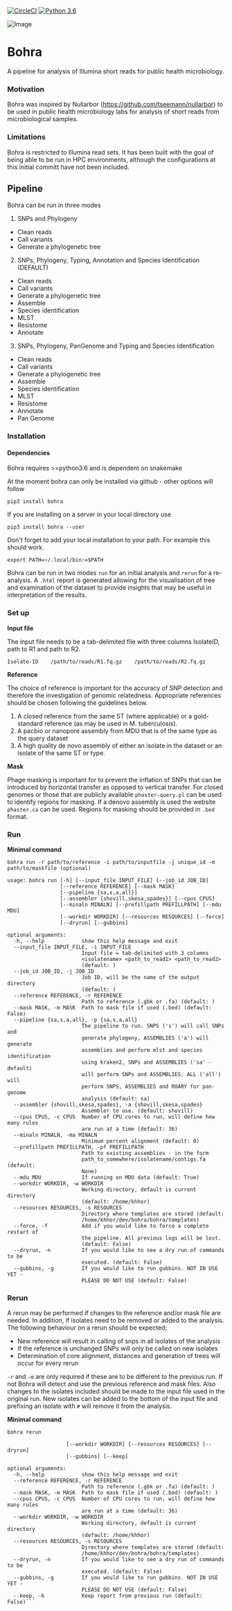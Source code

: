 [![CircleCI](https://circleci.com/gh/MDU-PHL/bohra.svg?style=svg&circle-token=530799cb0764519fc65966ab48bac7e0d02f3688)](https://circleci.com/gh/MDU-PHL/bohra)
[![Python 3.6](https://img.shields.io/badge/python-3.6-blue.svg)](https://www.python.org/downloads/release/python-360/)

![Image](https://github.com/kristyhoran/bohra/blob/master/bohra.png)

# Bohra 

A pipeline for analysis of Illumina short reads for public health microbiology.

### Motivation

Bohra was inspired by Nullarbor (https://github.com/tseemann/nullarbor) to be used in public health microbiology labs for analysis of short reads from microbiological samples.  

### Limitations

Bohra is restricted to Illumina read sets. It has been built with the goal of being able to be run in HPC environments, although the configurations at this initial committ have not been included.

## Pipeline

Bohra can be run in three modes
1. SNPs and Phylogeny
* Clean reads
* Call variants
* Generate a phylogenetic tree

2. SNPs, Phylogeny, Typing, Annotation and Species Identification (DEFAULT)
* Clean reads
* Call variants
* Generate a phylogenetic tree
* Assemble
* Species identification
* MLST
* Resistome
* Annotate

3. SNPs, Phylogeny, PanGenome and  Typing and Species Identification
* Clean reads
* Call variants
* Generate a phylogenetic tree
* Assemble
* Species identification
* MLST
* Resistome
* Annotate
* Pan Genome

### Installation

#### Dependencies

Bohra requires >=python3.6 and is dependent on snakemake

At the moment bohra can only be installed via github - other options will follow

```
pip3 install bohra
```
If you are installing on a server in your local directory use

```
pip3 install bohra --user
```

Don't forget to add your local installation to your path. For example this should work.

```
export PATH=~/.local/bin:=$PATH
```

Bohra can be run in two modes `run` for an initial analysis and `rerun` for a re-analysis. A `.html` report is generated allowing for the visualisation of tree and examination of the dataset to provide insights that may be useful in interpretation of the results.

### Set up

**Input file**

The input file needs to be a tab-delimited file with three columns IsolateID, path to R1 and path to R2. 
```
Isolate-ID    /path/to/reads/R1.fq.gz    /path/to/reads/R2.fq.gz
```

**Reference**

The choice of reference is important for the accuracy of SNP detection and therefore the investigation of genomic relatedness. Appropriate references should be chosen following the guidelines below.
1. A closed reference from the same ST (where applicable) or a gold-standard reference (as may be used in M. tuberculosis).
2. A pacbio or nanopore assembly from MDU that is of the same type as the query dataset
3. A high quality de novo assembly of either an isolate in the dataset or an isolate of the same ST or type.

**Mask**

Phage masking is important for to prevent the inflation of SNPs that can be introduced by horizontal transfer as opposed to vertical transfer. For closed genomes or those that are publicly available `phaster-query.pl` can be used to identify regions for masking. If a denovo assembly is used the website `phaster.ca` can be used. Regions for masking should be provided in `.bed` format.



### Run

**Minimal command**

`bohra run -r path/to/reference -i path/to/inputfile -j unique_id -m path/to/maskfile (optional)`

```bohra run -h
usage: bohra run [-h] [--input_file INPUT_FILE] [--job_id JOB_ID]
                 [--reference REFERENCE] [--mask MASK]
                 [--pipeline {sa,s,a,all}]
                 [--assembler {shovill,skesa,spades}] [--cpus CPUS]
                 [--minaln MINALN] [--prefillpath PREFILLPATH] [--mdu MDU]
                 [--workdir WORKDIR] [--resources RESOURCES] [--force]
                 [--dryrun] [--gubbins]

optional arguments:
  -h, --help            show this help message and exit
  --input_file INPUT_FILE, -i INPUT_FILE
                        Input file = tab-delimited with 3 columns
                        <isolatename> <path_to_read1> <path_to_read2>
                        (default: )
  --job_id JOB_ID, -j JOB_ID
                        Job ID, will be the name of the output directory
                        (default: )
  --reference REFERENCE, -r REFERENCE
                        Path to reference (.gbk or .fa) (default: )
  --mask MASK, -m MASK  Path to mask file if used (.bed) (default: False)
  --pipeline {sa,s,a,all}, -p {sa,s,a,all}
                        The pipeline to run. SNPS ('s') will call SNPs and
                        generate phylogeny, ASSEMBLIES ('a') will generate
                        assemblies and perform mlst and species identification
                        using kraken2, SNPs and ASSEMBLIES ('sa' - default)
                        will perform SNPs and ASSEMBLIES. ALL ('all') will
                        perform SNPS, ASSEMBLIES and ROARY for pan-genome
                        analysis (default: sa)
  --assembler {shovill,skesa,spades}, -a {shovill,skesa,spades}
                        Assembler to use. (default: shovill)
  --cpus CPUS, -c CPUS  Number of CPU cores to run, will define how many rules
                        are run at a time (default: 36)
  --minaln MINALN, -ma MINALN
                        Minimum percent alignment (default: 0)
  --prefillpath PREFILLPATH, -pf PREFILLPATH
                        Path to existing assemblies - in the form
                        path_to_somewhere/isolatename/contigs.fa (default:
                        None)
  --mdu MDU             If running on MDU data (default: True)
  --workdir WORKDIR, -w WORKDIR
                        Working directory, default is current directory
                        (default: /home/khhor)
  --resources RESOURCES, -s RESOURCES
                        Directory where templates are stored (default:
                        /home/khhor/dev/bohra/bohra/templates)
  --force, -f           Add if you would like to force a complete restart of
                        the pipeline. All previous logs will be lost.
                        (default: False)
  --dryrun, -n          If you would like to see a dry run of commands to be
                        executed. (default: False)
  --gubbins, -g         If you would like to run gubbins. NOT IN USE YET -
                        PLEASE DO NOT USE (default: False)
```

### Rerun

A rerun may be performed if changes to the reference and/or mask file are needed. In addition, if isolates need to be removed or added to the analysis. 
The following behaviour on a rerun should be expected;
* New reference will result in calling of snps in all isolates of the analysis
* If the reference is unchanged SNPs will only be called on new isolates
* Determination of core alignment, distances and generation of trees will occur for every rerun

`-r` and `-m` are only required if these are to be different to the previous run. If not Bohra will detect and use the previous reference and mask files. Also changes to the isolates included should be made to the input file used in the original run. New isolates can be added to the bottom of the input file and prefixing an isolate with `#` will remove it from the analysis.

**Minimal command**

`bohra rerun`

```usage: bohra rerun [-h] [--reference REFERENCE] [--mask MASK] [--cpus CPUS]
                   [--workdir WORKDIR] [--resources RESOURCES] [--dryrun]
                   [--gubbins] [--keep]

optional arguments:
  -h, --help            show this help message and exit
  --reference REFERENCE, -r REFERENCE
                        Path to reference (.gbk or .fa) (default: )
  --mask MASK, -m MASK  Path to mask file if used (.bed) (default: )
  --cpus CPUS, -c CPUS  Number of CPU cores to run, will define how many rules
                        are run at a time (default: 36)
  --workdir WORKDIR, -w WORKDIR
                        Working directory, default is current directory
                        (default: /home/khhor)
  --resources RESOURCES, -s RESOURCES
                        Directory where templates are stored (default:
                        /home/khhor/dev/bohra/bohra/templates)
  --dryrun, -n          If you would like to see a dry run of commands to be
                        executed. (default: False)
  --gubbins, -g         If you would like to run gubbins. NOT IN USE YET -
                        PLEASE DO NOT USE (default: False)
  --keep, -k            Keep report from previous run (default: False)```

